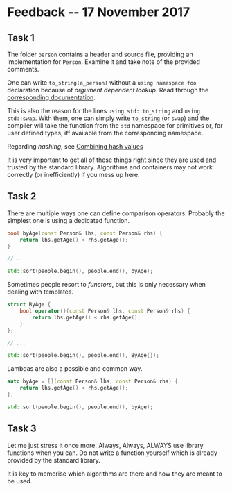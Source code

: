 # Feedback -- 17 November 2017

## Task 1

The folder `person` contains a header and source file, providing an implementation for `Person`.
Examine it and take note of the provided comments.

One can write `to_string(a_person)` without a `using namespace foo` declaration because of *argument dependent lookup*.
Read through the [corresponding documentation](http://en.cppreference.com/w/cpp/language/adl).

This is also the reason for the lines `using std::to_string` and `using std::swap`.
With them, one can simply write `to_string` (or `swap`) and the compiler will take the function from the `std` namespace for primitives or, for user defined types, iff available from the corresponding namespace.

Regarding *hashing*, see [Combining hash values](http://boost.sourceforge.net/doc/html/hash/combine.html)

It is very important to get all of these things right since they are used and trusted by the standard library.
Algorithms and containers may not work correctly (or inefficiently) if you mess up here.

## Task 2

There are multiple ways one can define comparison operators.
Probably the simplest one is using a dedicated function.

```cpp
bool byAge(const Person& lhs, const Person& rhs) {
    return lhs.getAge() < rhs.getAge();
}

// ...

std::sort(people.begin(), people.end(), byAge);
```

Sometimes people resort to *functors*, but this is only necessary when dealing with templates.

```cpp
struct ByAge {
    bool operator()(const Person& lhs, const Person& rhs) {
        return lhs.getAge() < rhs.getAge();
    }
};

// ...

std::sort(people.begin(), people.end(), ByAge{});
```

Lambdas are also a possible and common way.

```cpp
auto byAge = [](const Person& lhs, const Person& rhs) {
    return lhs.getAge() < rhs.getAge();
};

std::sort(people.begin(), people.end(), byAge);
```

## Task 3

Let me just stress it once more.
Always, Always, ALWAYS use library functions when you can.
Do not write a function yourself which is already provided by the standard library.

It is key to memorise which algorithms are there and how they are meant to be used.
